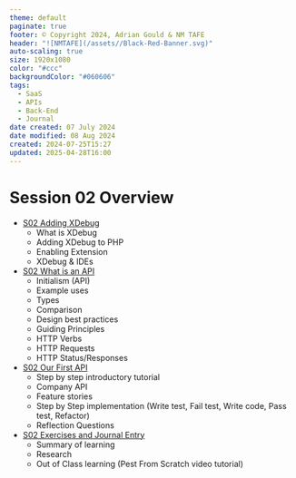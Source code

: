 ```yaml
---
theme: default
paginate: true
footer: © Copyright 2024, Adrian Gould & NM TAFE
header: "![NMTAFE](/assets//Black-Red-Banner.svg)"
auto-scaling: true
size: 1920x1080
color: "#ccc"
backgroundColor: "#060606"
tags:
  - SaaS
  - APIs
  - Back-End
  - Journal
date created: 07 July 2024
date modified: 08 Aug 2024
created: 2024-07-25T15:27
updated: 2025-04-28T16:00
---
```


# Session 02 Overview

- [S02 Adding XDebug](S02-Adding-XDebug.md)
    - What is XDebug
    - Adding XDebug to PHP
    - Enabling Extension
    - XDebug & IDEs
- [S02 What is an API](S02-What-is-an-API.md)
    - Initialism (API)
    - Example uses
    - Types
    - Comparison
    - Design best practices
    - Guiding Principles
    - HTTP Verbs
    - HTTP Requests
    - HTTP Status/Responses
- [S02 Our First API](S02-Our-First-API.md)
    - Step by step introductory tutorial
    - Company API
    - Feature stories
    - Step by Step implementation (Write test, Fail test, Write code, Pass test, Refactor)
    - Reflection Questions
- [S02 Exercises and Journal Entry](../Session-02/S02-Reflection-Exercises.md)
    - Summary of learning
    - Research
    - Out of Class learning (Pest From Scratch video tutorial)
